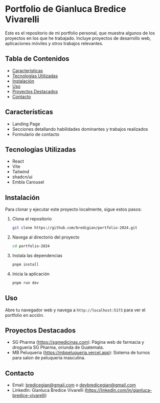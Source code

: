 # Portfolio de **Gianluca Bredice Vivarelli**

Este es el repositorio de mi portfolio personal, que muestra algunos de los proyectos en los que he trabajado. Incluye proyectos de desarrollo web, aplicaciones móviles y otros trabajos relevantes.

## Tabla de Contenidos
- [Características](#características)
- [Tecnologías Utilizadas](#tecnologías-utilizadas)
- [Instalación](#instalación)
- [Uso](#uso)
- [Proyectos Destacados](#proyectos-destacados)
- [Contacto](#contacto)

## Características
- Landing Page
- Secciones detallando habilidades dominantes y trabajos realizados
- Formulario de contacto

## Tecnologías Utilizadas
- React
- Vite
- Tailwind
- shadcn/ui
- Embla Carousel

## Instalación
Para clonar y ejecutar este proyecto localmente, sigue estos pasos:

1. Clona el repositorio
    ```bash
    git clone https://github.com/bredigian/portfolio-2024.git
    ```
2. Navega al directorio del proyecto
    ```bash
    cd portfolio-2024
    ```
3. Instala las dependencias
    ```bash
    pnpm install
    ```
4. Inicia la aplicación
    ```bash
    pnpm run dev
    ```

## Uso
Abre tu navegador web y navega a `http://localhost:5173` para ver el portfolio en acción.

## Proyectos Destacados
- SG Pharma (https://sgmedicinas.com): Página web de farmacia y drogueria SG Pharma, oriunda de Guatemala.
- MB Peluqueria (https://mbpeluqueria.vercel.app): Sistema de turnos para salon de peluqueria masculina.


## Contacto
- Email: bredicegian@gmail.com o devbredicegian@gmail.com
- LinkedIn: Gianluca Bredice Vivarelli (https://linkedin.com/in/gianluca-bredice-vivarelli)
